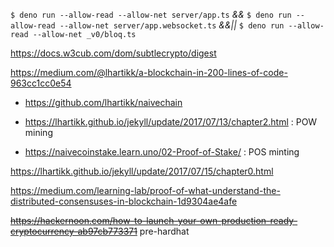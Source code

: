 `$ deno run --allow-read --allow-net server/app.ts`
_&&_
`$ deno run --allow-read --allow-net server/app.websocket.ts`
_&&||_
`$ deno run --allow-read --allow-net _v0/bloq.ts`

https://docs.w3cub.com/dom/subtlecrypto/digest

https://medium.com/@lhartikk/a-blockchain-in-200-lines-of-code-963cc1cc0e54
- https://github.com/lhartikk/naivechain

- https://lhartikk.github.io/jekyll/update/2017/07/13/chapter2.html : POW mining
- https://naivecoinstake.learn.uno/02-Proof-of-Stake/ : POS minting

https://lhartikk.github.io/jekyll/update/2017/07/15/chapter0.html

https://medium.com/learning-lab/proof-of-what-understand-the-distributed-consensuses-in-blockchain-1d9304ae4afe

~~https://hackernoon.com/how-to-launch-your-own-production-ready-cryptocurrency-ab97cb773371~~ pre-hardhat
